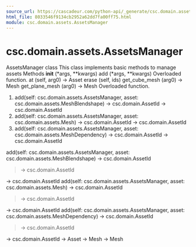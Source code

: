 ```yaml
---
source_url: https://cascadeur.com/python-api/_generate/csc.domain.assets.AssetsManager.html
html_file: 8033546f9134cb2952a62dd7fa00ff75.html
module: csc.domain.assets.AssetsManager
---
```


# csc.domain.assets.AssetsManager 

AssetsManager class 
This class implements basic methods to manage assets Methods __init__ (*args, **kwargs) add (*args, **kwargs) Overloaded function. at (self, arg0) -> Asset erase (self, ids) get_cube_mesh (arg0) -> Mesh get_plane_mesh (arg0) -> Mesh Overloaded function.
1. add(self: csc.domain.assets.AssetsManager, asset: csc.domain.assets.MeshBlendshape) -> csc.domain.AssetId -> csc.domain.AssetId
2. add(self: csc.domain.assets.AssetsManager, asset: csc.domain.assets.Mesh) -> csc.domain.AssetId -> csc.domain.AssetId
3. add(self: csc.domain.assets.AssetsManager, asset: csc.domain.assets.MeshDependency) -> csc.domain.AssetId -> csc.domain.AssetId

add(self: csc.domain.assets.AssetsManager, asset: csc.domain.assets.MeshBlendshape) -> csc.domain.AssetId
> -> csc.domain.AssetId

-> csc.domain.AssetId add(self: csc.domain.assets.AssetsManager, asset: csc.domain.assets.Mesh) -> csc.domain.AssetId
> -> csc.domain.AssetId

-> csc.domain.AssetId add(self: csc.domain.assets.AssetsManager, asset: csc.domain.assets.MeshDependency) -> csc.domain.AssetId
> -> csc.domain.AssetId

-> csc.domain.AssetId -> Asset -> Mesh -> Mesh